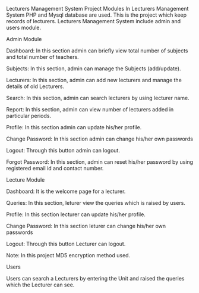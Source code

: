 Lecturers Management System Project Modules
In Lecturers Management System PHP and Mysql database are used. This is the project which keep records of lecturers. Lecturers Management System include admin and users module.

Admin Module

Dashboard: In this section admin can briefly view total number of subjects and total number of teachers.

Subjects: In this section, admin can manage the Subjects (add/update).

Lecturers: In this section, admin can add new lecturers and manage the details of old Lecturers.

Search: In this section, admin can search lecturers by using lecturer name.

Report: In this section, admin can view number of lecturers added  in particular periods.

Profile: In this section admin can update his/her profile.

Change Password: In this section admin can change his/her own passwords

Logout: Through this button admin can logout.

Forgot Password: In this section, admin can reset his/her password by using registered email id and contact number.

Lecture Module

Dashboard: It is the welcome page for a lecturer.

Queries: In this section, leturer view the queries which is raised by users.

Profile: In this section lecturer can update his/her profile.

Change Password: In this section leturer can change his/her own passwords

Logout: Through this button Lecturer can logout.

 Note:  In this project MD5 encryption method used.

Users

Users can search a Lecturers by entering the Unit and raised the queries which the Lecturer can see.


